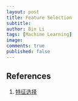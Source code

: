 ```yaml
---
layout: post
title: Feature Selection
subtitle:
author: Bin Li
tags: [Machine Learning]
image: 
comments: true
published: false
---
```


## References
1. [特征选择](https://zhuanlan.zhihu.com/p/32749489)